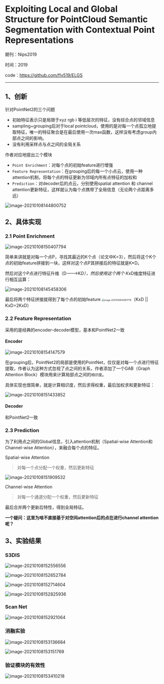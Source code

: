 # Exploiting Local and Global Structure for PointCloud Semantic Segmentation with Contextual Point Representations

期刊：Nips2019

时间：2019

code：https://github.com/fly519/ELGS

---



## 1、创新

针对PointNet2的三个问题

- 初始特征表示只是局限于xyz rgb i 等低层次的特征，没有综合点的邻域信息
- sampling+grouping后对于local pointcloud，使用的是对每一个点孤立地提取特征，唯一的特征聚合是在最后使用一次max函数，这样没有考虑group内部点之间的影响。
- 没有利用采样点与点之间的全局关系

作者对应地提出三个模块

-  `Point Enrichment`：对每个点的初始feature进行增强
- `Feature Representation`：在grouping后的每一个小点云，使用一种attention机制，将每个点的特征更新为邻域内所有点特征的加权和
- `Prediction`：对decoder后的点云，分别使用spatial attention 和 channel attention更新特征，这样就认为每个点携带了全局信息（无论两个点距离多远）

![image-20210108144800752](https://gitee.com/suyunzzz/img/raw/master/img/20210108144800.png)

## 2、具体实现

### 2.1 Point Enrichment

![image-20210108150407794](https://gitee.com/suyunzzz/img/raw/master/img/20210108150407.png)



简单来讲就是对每一个点P，寻找其最近的K个点（论文中K=3），然后将这个K个点的初始feature拼接到一块，这样对这个点P其拼接后的特征就是K*D。

然后对这个P点进行特征升维（D--->K*D），然后使用这个两个 K*xD维度特征进行相互运算：

![image-20210108145458306](https://gitee.com/suyunzzz/img/raw/master/img/20210108145458.png)

最后将两个特征拼接就得到了每个点的初始feature <img src="https://gitee.com/suyunzzz/img/raw/master/img/20210108145811.png" alt="image-20210108145811778" style="zoom: 50%;" />（KxD || KxD=2KxD）

### 2.2 Feature Representation

采用的是经典的encoder-decoder模型，基本和PointNet2一致



#### Encoder

![image-20210108154147579](https://gitee.com/suyunzzz/img/raw/master/img/20210108154147.png)

在grouping后，PointNet2的局部是使用的PointNet，仅仅是对每一个点进行特征提取，作者认为这种方式忽视了点之间的关系，作者添加了一个GAB（Graph Attention Block）模块用来计算局部点之间的`相识度`。

具体实现也很简单，就是计算相识度，然后求得权重，最后加权求和更新特征：

![image-20210108151433852](https://gitee.com/suyunzzz/img/raw/master/img/20210108151433.png)

#### Decoder

和PointNet2一致



### 2.3 Prediction

为了利用点之间的Global信息，引入attention机制（Spatial-wise Attention和Channel-wise Attention），来融合每个点的特征。

Spatial-wise Attention

> 对每一个点分配一个权重，然后更新特征

![image-20210108151909532](https://gitee.com/suyunzzz/img/raw/master/img/20210108151909.png)

Channel-wise Attention

> 对每一个通道分配一个权重，然后更新特征

最后合并两个更新后特性，得到全局特征。

**一个疑问：这里为啥不直接基于对空间attention后的点在进行channel attention呢？**







## 3、实验结果



### S3DIS

![image-20210108152556556](https://gitee.com/suyunzzz/img/raw/master/img/20210108152556.png)

![image-20210108152652784](https://gitee.com/suyunzzz/img/raw/master/img/20210108152652.png)

![image-20210108152714604](https://gitee.com/suyunzzz/img/raw/master/img/20210108152714.png)

![image-20210108152825936](https://gitee.com/suyunzzz/img/raw/master/img/20210108152826.png)

### Scan Net

![image-20210108152921064](https://gitee.com/suyunzzz/img/raw/master/img/20210108152921.png)



### 消融实验

![image-20210108153136684](https://gitee.com/suyunzzz/img/raw/master/img/20210108153136.png)

![image-20210108153151769](https://gitee.com/suyunzzz/img/raw/master/img/20210108153151.png)

### 验证模块的有效性

![image-20210108153410218](https://gitee.com/suyunzzz/img/raw/master/img/20210108153410.png)



